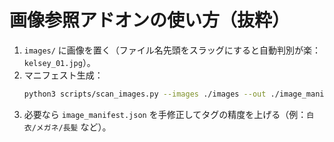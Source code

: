 # 画像参照アドオンの使い方（抜粋）
1. `images/` に画像を置く（ファイル名先頭をスラッグにすると自動判別が楽：`kelsey_01.jpg`）。
2. マニフェスト生成：
   ```bash
   python3 scripts/scan_images.py --images ./images --out ./image_manifest.json
   ```
3. 必要なら `image_manifest.json` を手修正してタグの精度を上げる（例：`白衣/メガネ/長髪` など）。
